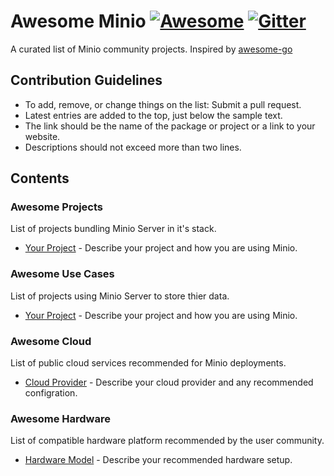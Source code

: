 # Awesome Minio [![Awesome](https://cdn.rawgit.com/sindresorhus/awesome/d7305f38d29fed78fa85652e3a63e154dd8e8829/media/badge.svg)](https://github.com/sindresorhus/awesome) [![Gitter](https://badges.gitter.im/Join%20Chat.svg)](https://gitter.im/minio/minio?utm_source=badge&utm_medium=badge&utm_campaign=pr-badge&utm_content=badge)

A curated list of Minio community projects. Inspired by [awesome-go](https://github.com/avelino/awesome-go)

## Contribution Guidelines
* To add, remove, or change things on the list: Submit a pull request.
* Latest entries are added to the top, just below the sample text.
* The link should be the name of the package or project or a link to your website.
* Descriptions should not exceed more than two lines.


## Contents

### Awesome Projects
List of projects bundling Minio Server in it's stack.
* [Your Project](URL) - Describe your project and how you are using Minio. 

### Awesome Use Cases
List of projects using Minio Server to store thier data.
* [Your Project](URL) - Describe your project and how you are using Minio.

### Awesome Cloud
List of public cloud services recommended for Minio deployments.
* [Cloud Provider](URL) - Describe your cloud provider and any recommended configration.

### Awesome Hardware
List of compatible hardware platform recommended by the user community. 
* [Hardware Model](URL) - Describe your recommended hardware setup.



